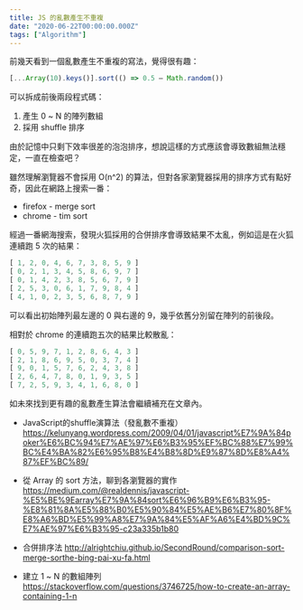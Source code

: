 ```yaml
---
title: JS 的亂數產生不重複
date: "2020-06-22T00:00:00.000Z"
tags: ["Algorithm"]
---
```


前幾天看到一個亂數產生不重複的寫法，覺得很有趣：

``` js
[...Array(10).keys()].sort(() => 0.5 – Math.random())
```

可以拆成前後兩段程式碼：

1. 產生 0 ~ N 的陣列數組
2. 採用 shuffle 排序

由於記憶中只剩下效率很差的泡泡排序，想說這樣的方式應該會導致數組無法穩定，一直在檢查吧？

雖然理解瀏覽器不會採用 O(n^2) 的算法，但對各家瀏覽器採用的排序方式有點好奇，因此在網路上搜索一番：

* firefox - merge sort
* chrome - tim sort


經過一番網海搜索，發現火狐採用的合併排序會導致結果不太亂，例如這是在火狐連續跑 5 次的結果：

``` js
[ 1, 2, 0, 4, 6, 7, 3, 8, 5, 9 ]
[ 0, 2, 1, 3, 4, 5, 8, 6, 9, 7 ]
[ 0, 1, 4, 2, 3, 8, 5, 6, 7, 9 ]
[ 2, 5, 3, 0, 6, 1, 7, 9, 8, 4 ]
[ 4, 1, 0, 2, 3, 5, 6, 8, 7, 9 ]
```

可以看出初始陣列最左邊的 0 與右邊的 9，幾乎依舊分別留在陣列的前後段。

相對於 chrome 的連續跑五次的結果比較散亂：

``` js
[ 0, 5, 9, 7, 1, 2, 8, 6, 4, 3 ]
[ 2, 1, 8, 6, 9, 5, 0, 3, 7, 4 ]
[ 9, 0, 1, 5, 7, 6, 2, 4, 3, 8 ]
[ 2, 6, 4, 7, 8, 0, 1, 9, 3, 5 ]
[ 7, 2, 5, 9, 3, 4, 1, 6, 8, 0 ]
```

如未來找到更有趣的亂數產生算法會繼續補充在文章內。


- JavaScript的shuffle演算法（發亂數不重複）https://kelunyang.wordpress.com/2009/04/01/javascript%E7%9A%84poker%E6%BC%94%E7%AE%97%E6%B3%95%EF%BC%88%E7%99%BC%E4%BA%82%E6%95%B8%E4%B8%8D%E9%87%8D%E8%A4%87%EF%BC%89/

- 從 Array 的 sort 方法，聊到各瀏覽器的實作 https://medium.com/@realdennis/javascript-%E5%BE%9Earray%E7%9A%84sort%E6%96%B9%E6%B3%95-%E8%81%8A%E5%88%B0%E5%90%84%E5%AE%B6%E7%80%8F%E8%A6%BD%E5%99%A8%E7%9A%84%E5%AF%A6%E4%BD%9C%E7%AE%97%E6%B3%95-c23a335b1b80

- 合併排序法 http://alrightchiu.github.io/SecondRound/comparison-sort-merge-sorthe-bing-pai-xu-fa.html

- 建立 1 ~ N 的數組陣列 https://stackoverflow.com/questions/3746725/how-to-create-an-array-containing-1-n
